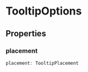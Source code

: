 <!--
 * @Author: haifeng.lu haifeng.lu@ly.com
 * @Date: 2022-12-21 10:47:28
 * @LastEditors: haifeng.lu
 * @LastEditTime: 2022-12-21 10:47:30
 * @Description: 
-->
# TooltipOptions

## Properties

### placement

```ts
placement: TooltipPlacement
```
